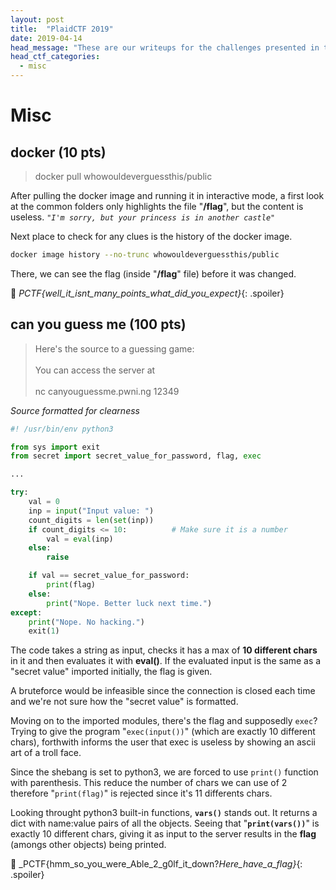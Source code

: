 ```yaml
---
layout: post
title:  "PlaidCTF 2019"
date: 2019-04-14
head_message: "These are our writeups for the challenges presented in this year's <a href=\"https://plaidctf.com/\">PlaidCTF</a>."
head_ctf_categories:
  - misc
---
```


# Misc

## docker (10 pts)

> docker pull whowouldeverguessthis/public

After pulling the docker image and running it in interactive mode, a first look at the common folders only highlights the file "**/flag**", but the content is useless.
_`"I'm sorry, but your princess is in another castle"`_

Next place to check for any clues is the history of the docker image.

```bash
docker image history --no-trunc whowouldeverguessthis/public
```

There, we can see the flag (inside "**/flag**" file) before it was changed.

🏁 _PCTF{well_it_isnt_many_points_what_did_you_expect}_{: .spoiler}

## can you guess me (100 pts)

> Here's the source to a guessing game:<br><br>
> You can access the server at<br><br>
> nc canyouguessme.pwni.ng 12349

_Source formatted for clearness_

```python
#! /usr/bin/env python3

from sys import exit
from secret import secret_value_for_password, flag, exec

...

try:
    val = 0
    inp = input("Input value: ")
    count_digits = len(set(inp))
    if count_digits <= 10:          # Make sure it is a number
        val = eval(inp)
    else:
        raise

    if val == secret_value_for_password:
        print(flag)
    else:
        print("Nope. Better luck next time.")
except:
    print("Nope. No hacking.")
    exit(1)
```

The code takes a string as input, checks it has a max of **10 different chars** in it and then evaluates it with **eval()**. If the evaluated input is the same as a "secret value" imported initially, the flag is given.

A bruteforce would be infeasible since the connection is closed each time and we're not sure how the "secret value" is formatted.

Moving on to the imported modules, there's the flag and supposedly `exec`?
Trying to give the program "`exec(input())`" (which are exactly 10 different chars), forthwith informs the user that exec is useless by showing an ascii art of a troll face.

Since the shebang is set to python3, we are forced to use `print()` function with parenthesis.
This reduce the number of chars we can use of 2 therefore "`print(flag)`" is rejected since it's 11 differents chars.

Looking throught python3 built-in functions, **`vars()`** stands out. It returns a dict with name:value pairs of all the objects.
Seeing that "**`print(vars())`**" is exactly 10 different chars, giving it as input to the server results in the **flag** (amongs other objects) being printed.

🏁 _PCTF{hmm_so_you_were_Able_2_g0lf_it_down?_Here_have_a_flag}_{: .spoiler}
